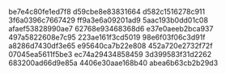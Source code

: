 be7e4c80fe1ed7f8
d59cbe8e83831664
d582c1516278c911
3f6a0396c7667429
ff9a3e6a09201ad9
5aac193b0dd01c08
afaef53828990ae7
62768e93468368d6
e37e0aeeb2bca937
497a5822608e7c95
223ae161f3cd5019
98e6f03f06c3d91f
a8286d7430df3e65
e95640ca7b22e808
452a720e2732f72f
07045ea5611f5be3
ec74a29434858459
3d399583f31d2262
683200ad66d9e85a
4406e30aae168b40
abea6b63cb2b29d3
